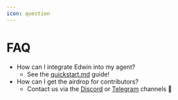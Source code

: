 ```yaml
---
icon: question
---
```


# FAQ

* How can I integrate Edwin into my agent?&#x20;
  * See the [quickstart.md](quickstart.md "mention") guide!
* How can I get the airdrop for contributors?
  * Contact us via the [Discord](https://discord.gg/2NKmbNhM) or [Telegram](https://t.me/EdwinDeFAI) channels :tada:
